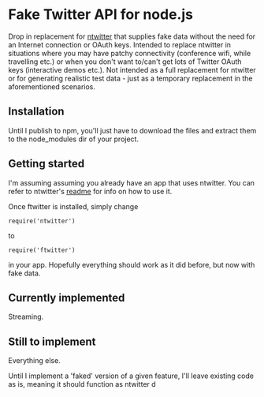 Fake Twitter API for node.js
===========================================

Drop in replacement for [ntwitter](http://github.com/AvianFlu/ntwitter) that supplies fake data without the need for an Internet connection or OAuth keys. Intended to replace ntwitter in situations where you may have patchy connectivity (conference wifi, while travelling etc.) or when you don't want to/can't get lots of Twitter OAuth keys (interactive demos etc.). Not intended as a full replacement for ntwitter or for generating realistic test data - just as a temporary replacement in the aforementioned scenarios.

## Installation

Until I publish to npm, you'll just have to download the files and extract them to the node_modules dir of your project.

## Getting started

I'm assuming assuming you already have an app that uses ntwitter. You can refer to ntwitter's [readme](https://github.com/AvianFlu/ntwitter/blob/master/README.md) for info on how to use it.

Once ftwitter is installed, simply change

```
require('ntwitter')
```

to 

```
require('ftwitter')
```

in your app. Hopefully everything should work as it did before, but now with fake data.

## Currently implemented

Streaming.

## Still to implement

Everything else.

Until I implement a 'faked' version of a given feature, I'll leave existing code as is, meaning it should function as ntwitter d
